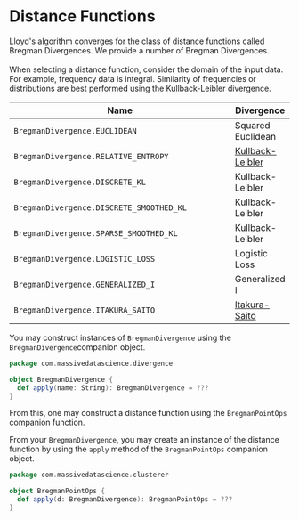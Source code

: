 # Distance Functions

Lloyd's algorithm converges for the class of distance functions called Bregman Divergences.  We provide a number of Bregman Divergences.\
\
When selecting a distance function, consider the domain of the input data. For example, frequency data is integral. Similarity of frequencies or distributions are best performed using the Kullback-Leibler divergence.

<table><thead><tr><th width="449">Name</th><th>Divergence</th></tr></thead><tbody><tr><td><code>BregmanDivergence.EUCLIDEAN</code></td><td>Squared Euclidean</td></tr><tr><td><code>BregmanDivergence.RELATIVE_ENTROPY</code></td><td><a href="http://en.wikipedia.org/wiki/Kullback%E2%80%93Leibler_divergence">Kullback-Leibler</a></td></tr><tr><td><code>BregmanDivergence.DISCRETE_KL</code></td><td>Kullback-Leibler</td></tr><tr><td><code>BregmanDivergence.DISCRETE_SMOOTHED_KL</code></td><td>Kullback-Leibler</td></tr><tr><td><code>BregmanDivergence.SPARSE_SMOOTHED_KL</code></td><td>Kullback-Leibler</td></tr><tr><td><code>BregmanDivergence.LOGISTIC_LOSS</code></td><td>Logistic Loss</td></tr><tr><td><code>BregmanDivergence.GENERALIZED_I</code></td><td>Generalized I</td></tr><tr><td><code>BregmanDivergence.ITAKURA_SAITO</code></td><td><a href="http://en.wikipedia.org/wiki/Itakura%E2%80%93Saito_distance">Itakura-Saito</a></td></tr></tbody></table>

You may construct instances of `BregmanDivergence` using the `BregmanDivergence`companion object.

```scala
package com.massivedatascience.divergence

object BregmanDivergence {
  def apply(name: String): BregmanDivergence = ???
}
```

From this, one may construct a distance function using the `BregmanPointOps` companion function.

From your `BregmanDivergence`, you may create an instance of the distance function by using the `apply` method of the `BregmanPointOps` companion object.&#x20;

```scala
package com.massivedatascience.clusterer

object BregmanPointOps {
  def apply(d: BregmanDivergence): BregmanPointOps = ???
}
```
